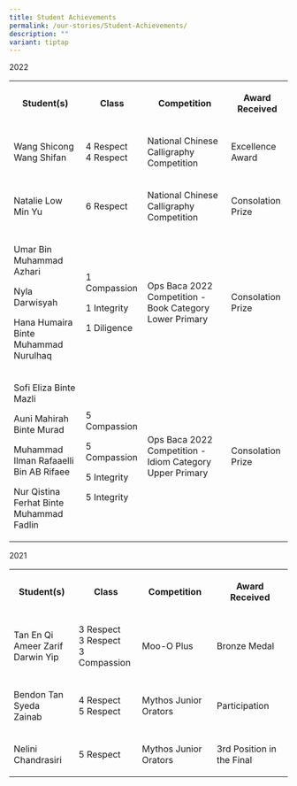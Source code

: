 ```yaml
---
title: Student Achievements
permalink: /our-stories/Student-Achievements/
description: ""
variant: tiptap
---
```

<p>2022</p>
<table style="minWidth: 100px">
<colgroup>
<col>
<col>
<col>
<col>
</colgroup>
<tbody>
<tr>
<th rowspan="1" colspan="1">
<p>Student(s)</p>
</th>
<th rowspan="1" colspan="1">
<p>Class</p>
</th>
<th rowspan="1" colspan="1">
<p>Competition</p>
</th>
<th rowspan="1" colspan="1">
<p>Award Received</p>
</th>
</tr>
<tr>
<td rowspan="1" colspan="1">
<p>Wang Shicong
<br>Wang Shifan</p>
</td>
<td rowspan="1" colspan="1">
<p>4 Respect
<br>4 Respect</p>
</td>
<td rowspan="1" colspan="1">
<p>National Chinese Calligraphy Competition</p>
</td>
<td rowspan="1" colspan="1">
<p>Excellence Award</p>
</td>
</tr>
<tr>
<td rowspan="1" colspan="1">
<p>Natalie Low Min Yu</p>
</td>
<td rowspan="1" colspan="1">
<p>6 Respect</p>
</td>
<td rowspan="1" colspan="1">
<p>National Chinese Calligraphy Competition</p>
</td>
<td rowspan="1" colspan="1">
<p>Consolation Prize</p>
</td>
</tr>
<tr>
<td rowspan="1" colspan="1">
<p>Umar Bin Muhammad Azhari</p>
<p>Nyla Darwisyah</p>
<p>Hana Humaira Binte Muhammad Nurulhaq</p>
</td>
<td rowspan="1" colspan="1">
<p>1 Compassion</p>
<p></p>
<p></p>
<p>1 Integrity</p>
<p>1 Diligence</p>
</td>
<td rowspan="1" colspan="1">
<p>Ops Baca 2022 Competition - Book Category Lower Primary</p>
</td>
<td rowspan="1" colspan="1">
<p>Consolation Prize</p>
</td>
</tr>
<tr>
<td rowspan="1" colspan="1">
<p>Sofi Eliza Binte Mazli</p>
<p>Auni Mahirah Binte Murad</p>
<p>Muhammad Ilman Rafaaelli Bin AB Rifaee</p>
<p>Nur Qistina Ferhat Binte Muhammad Fadlin</p>
</td>
<td rowspan="1" colspan="1">
<p>5 Compassion</p>
<p></p>
<p>5 Compassion</p>
<p></p>
<p>5 Integrity</p>
<p></p>
<p></p>
<p></p>
<p>5 Integrity</p>
</td>
<td rowspan="1" colspan="1">
<p>Ops Baca 2022 Competition - Idiom Category Upper Primary</p>
</td>
<td rowspan="1" colspan="1">
<p>Consolation Prize</p>
</td>
</tr>
</tbody>
</table>
<p>2021</p>
<table style="minWidth: 100px">
<colgroup>
<col>
<col>
<col>
<col>
</colgroup>
<tbody>
<tr>
<th rowspan="1" colspan="1">
<p>Student(s)</p>
</th>
<th rowspan="1" colspan="1">
<p>Class</p>
</th>
<th rowspan="1" colspan="1">
<p>Competition</p>
</th>
<th rowspan="1" colspan="1">
<p>Award Received</p>
</th>
</tr>
<tr>
<td rowspan="1" colspan="1">
<p>Tan En Qi
<br>Ameer Zarif
<br>Darwin Yip</p>
</td>
<td rowspan="1" colspan="1">
<p>3 Respect
<br>3 Respect
<br>3 Compassion</p>
</td>
<td rowspan="1" colspan="1">
<p>Moo-O Plus</p>
</td>
<td rowspan="1" colspan="1">
<p>Bronze Medal</p>
</td>
</tr>
<tr>
<td rowspan="1" colspan="1">
<p>Bendon Tan
<br>Syeda Zainab</p>
</td>
<td rowspan="1" colspan="1">
<p>4 Respect
<br>5 Respect</p>
</td>
<td rowspan="1" colspan="1">
<p>Mythos Junior Orators</p>
</td>
<td rowspan="1" colspan="1">
<p>Participation</p>
</td>
</tr>
<tr>
<td rowspan="1" colspan="1">
<p>Nelini Chandrasiri</p>
</td>
<td rowspan="1" colspan="1">
<p>5 Respect</p>
</td>
<td rowspan="1" colspan="1">
<p>Mythos Junior Orators</p>
</td>
<td rowspan="1" colspan="1">
<p>3rd Position in the Final</p>
</td>
</tr>
</tbody>
</table>
<p></p>
<p></p>